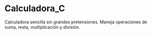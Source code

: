 # Calculadora_C

Calculadora sencilla sin grandes pretensiones.
Maneja operaciones de suma, resta, multiplicación y división.
